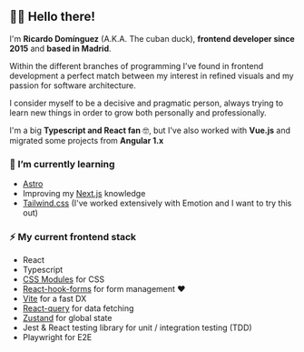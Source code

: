 ## 👋🏼 Hello there!
I'm **Ricardo Domínguez** (A.K.A. The cuban duck), **frontend developer since 2015** and **based in Madrid**.

Within the different branches of programming I’ve found in frontend development a perfect
match between my interest in refined visuals and my passion for software architecture.

I consider myself to be a decisive and pragmatic person, always trying to learn new things in
order to grow both personally and professionally.

I'm a big **Typescript and React fan** 🤓, but I've also worked with **Vue.js** and migrated some projects from **Angular 1.x**

### 🌱 I’m currently learning
- [Astro](https://astro.build/)
- Improving my [Next.js](https://nextjs.org/) knowledge
- [Tailwind.css](https://tailwindcss.com/) (I've worked extensively with Emotion and I want to try this out)

### ⚡ My current frontend stack
- React
- Typescript
- [CSS Modules](https://github.com/css-modules/css-modules) for CSS
- [React-hook-forms](https://react-hook-form.com/) for form management ❤️
- [Vite](https://vitejs.dev/) for a fast DX
- [React-query](https://react-query.tanstack.com/) for data fetching
- [Zustand](https://github.com/pmndrs/zustand) for global state
- Jest & React testing library for unit / integration testing (TDD)
- Playwright for E2E

<!--
**cubanducko/cubanducko** is a ✨ _special_ ✨ repository because its `README.md` (this file) appears on your GitHub profile.

Here are some ideas to get you started:

- 🔭 I’m currently working on ...
- 🌱 I’m currently learning ...
- 👯 I’m looking to collaborate on ...
- 🤔 I’m looking for help with ...
- 💬 Ask me about ...
- 📫 How to reach me: ...
- 😄 Pronouns: ...
- ⚡ Fun fact: ...
-->
